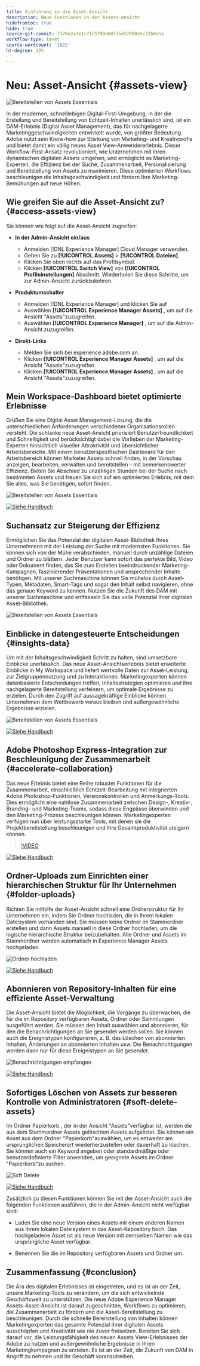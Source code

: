 ```yaml
---
title: Einführung in die Asset-Ansicht
description: Neue Funktionen in der Assets-Ansicht
hidefromtoc: true
hide: true
source-git-commit: f370e2e3e1c7fc5798e6873bd37098e5c22b8e5a
workflow-type: tm+mt
source-wordcount: '1022'
ht-degree: 13%

---
```



# Neu: Asset-Ansicht {#assets-view}

![Bereitstellen von Assets Essentials](assets/banner-image.jpg)

In der modernen, schnelllebigen Digital-First-Umgebung, in der die Erstellung und Bereitstellung von Echtzeit-Inhalten unerlässlich sind, ist ein DAM-Erlebnis (Digital Asset Management), das für nachgelagerte Marketinggeschwindigkeiten entwickelt wurde, von größter Bedeutung. Adobe nutzt sein Know-how zur Stärkung von Marketing- und Kreativprofis und bietet damit ein völlig neues Asset View-Anwendererlebnis. Dieser Workflow-First-Ansatz revolutioniert, wie Unternehmen mit ihren dynamischen digitalen Assets umgehen, und ermöglicht es Marketing-Experten, die Effizienz bei der Suche, Zusammenarbeit, Personalisierung und Bereitstellung von Assets zu maximieren. Diese optimierten Workflows beschleunigen die Inhaltsgeschwindigkeit und fördern Ihre Marketing-Bemühungen auf neue Höhen.

## Wie greifen Sie auf die Asset-Ansicht zu? {#access-assets-view}

Sie können wie folgt auf die Asset-Ansicht zugreifen:

* **In der Admin-Ansicht ein/aus**

   * Anmelden [!DNL Experience Manager] Cloud Manager verwenden.
   * Gehen Sie zu **[!UICONTROL Assets]** > **[!UICONTROL Dateien]**.
   * Klicken Sie oben rechts auf das Profilsymbol.
   * Klicken **[!UICONTROL Switch View]** von **[!UICONTROL Profileinstellungen]** Abschnitt.
Wiederholen Sie diese Schritte, um zur Admin-Ansicht zurückzukehren.

* **Produktumschalter**
   * Anmelden [!DNL Experience Manager] und klicken Sie auf
   * Auswählen **[!UICONTROL Experience Manager Assets]** , um auf die Ansicht &quot;Assets&quot;zuzugreifen.
   * Auswählen **[!UICONTROL Experience Manager]** , um auf die Admin-Ansicht zuzugreifen.

* **Direkt-Links**
   * Melden Sie sich bei experience.adobe.com an.
   * Klicken **[!UICONTROL Experience Manager Assets]** , um auf die Ansicht &quot;Assets&quot;zuzugreifen.
   * Klicken **[!UICONTROL Experience Manager Assets]** , um auf die Ansicht &quot;Assets&quot;zuzugreifen.


## Mein Workspace-Dashboard bietet optimierte Erlebnisse

Grüßen Sie eine Digital Asset Management-Lösung, die die unterschiedlichen Anforderungen verschiedener Organisationsrollen versteht. Die schlanke neue Asset-Ansicht priorisiert Benutzerfreundlichkeit und Schnelligkeit und berücksichtigt dabei die Vorlieben der Marketing-Experten hinsichtlich visueller Attraktivität und übersichtlicher Arbeitsbereiche. Mit einem benutzerspezifischen Dashboard für den Arbeitsbereich können Marketer Assets schnell finden, in der Vorschau anzeigen, bearbeiten, verwalten und bereitstellen - mit bemerkenswerter Effizienz. Bieten Sie Abschied zu unzähligen Stunden bei der Suche nach bestimmten Assets und freuen Sie sich auf ein optimiertes Erlebnis, mit dem Sie alles, was Sie benötigen, sofort finden.

![Bereitstellen von Assets Essentials](assets/my-workspace-demo.gif)

[![Siehe Handbuch](https://helpx.adobe.com/content/dam/help/en/marketing-cloud/how-to/digital-foundation/_jcr_content/main-pars/image_1250343773/see-the-guide-sm.png)](my-workspace.md)

## Suchansatz zur Steigerung der Effizienz

Ermöglichen Sie das Potenzial der digitalen Asset-Bibliothek Ihres Unternehmens mit der Leistung der Suche mit modernsten Funktionen. Sie können sich von der Mühe verabschieden, manuell durch unzählige Dateien und Ordner zu blättern. Jeder Benutzer kann sofort das perfekte Bild, Video oder Dokument finden, das Sie zum Erstellen beeindruckender Marketing-Kampagnen, faszinierender Präsentationen und ansprechender Inhalte benötigen. Mit unserer Suchmaschine können Sie mühelos durch Asset-Typen, Metadaten, Smart-Tags und sogar den Inhalt selbst navigieren, ohne das genaue Keyword zu kennen. Nutzen Sie die Zukunft des DAM mit unserer Suchmaschine und entfesseln Sie das volle Potenzial Ihrer digitalen Asset-Bibliothek.

![Bereitstellen von Assets Essentials](assets/search-first.gif)

## Einblicke in datengesteuerte Entscheidungen {#insights-data}

Um mit der Inhaltsgeschwindigkeit Schritt zu halten, sind umsetzbare Einblicke unerlässlich. Das neue Asset-Ansichtserlebnis bietet erweiterte Einblicke in My Workspace und liefert wertvolle Daten zur Asset-Leistung, zur Zielgruppennutzung und zu Interaktionen. Marketingexperten können datenbasierte Entscheidungen treffen, Inhaltsstrategien optimieren und ihre nachgelagerte Bereitstellung verfeinern, um optimale Ergebnisse zu erzielen. Durch den Zugriff auf aussagekräftige Einblicke können Unternehmen dem Wettbewerb voraus bleiben und außergewöhnliche Ergebnisse erzielen.

![Bereitstellen von Assets Essentials](assets/insights-overview.gif)

[![Siehe Handbuch](https://helpx.adobe.com/content/dam/help/en/marketing-cloud/how-to/digital-foundation/_jcr_content/main-pars/image_1250343773/see-the-guide-sm.png)](manage-reports.md#view-live-statistics)

## Adobe Photoshop Express-Integration zur Beschleunigung der Zusammenarbeit {#accelerate-collaboration}

Das neue Erlebnis bietet eine Reihe robuster Funktionen für die Zusammenarbeit, einschließlich Echtzeit-Bearbeitung mit integrierten Adobe Photoshop-Funktionen, Versionskontrollen und Anmerkungs-Tools. Dies ermöglicht eine nahtlose Zusammenarbeit zwischen Design-, Kreativ-, Branding- und Marketing-Teams, sodass diese Engpässe überwinden und den Marketing-Prozess beschleunigen können. Marketingexperten verfügen nun über leistungsstarke Tools, mit denen sie die Projektbereitstellung beschleunigen und ihre Gesamtproduktivität steigern können.

>[!VIDEO](https://video.tv.adobe.com/v/3420922)

[![Siehe Handbuch](https://helpx.adobe.com/content/dam/help/en/marketing-cloud/how-to/digital-foundation/_jcr_content/main-pars/image_1250343773/see-the-guide-sm.png)](edit-images.md)

## Ordner-Uploads zum Einrichten einer hierarchischen Struktur für Ihr Unternehmen {#folder-uploads}

Richten Sie mithilfe der Asset-Ansicht schnell eine Ordnerstruktur für Ihr Unternehmen ein, indem Sie Ordner hochladen, die in Ihrem lokalen Dateisystem vorhanden sind. Sie müssen keine Ordner im Stammordner erstellen und dann Assets manuell in diese Ordner hochladen, um die logische hierarchische Struktur beizubehalten. Alle Ordner und Assets im Stammordner werden automatisch in Experience Manager Assets hochgeladen.

![Ordner hochladen](assets/folder-uploads.gif)

[![Siehe Handbuch](https://helpx.adobe.com/content/dam/help/en/marketing-cloud/how-to/digital-foundation/_jcr_content/main-pars/image_1250343773/see-the-guide-sm.png)](add-delete.md)

## Abonnieren von Repository-Inhalten für eine effiziente Asset-Verwaltung

Die Asset-Ansicht bietet die Möglichkeit, die Vorgänge zu überwachen, die für die im Repository verfügbaren Assets, Ordner oder Sammlungen ausgeführt werden. Sie müssen den Inhalt auswählen und abonnieren, für den die Benachrichtigungen an Sie gesendet werden sollen. Sie können auch die Ereignistypen konfigurieren, z. B. das Löschen von abonnierten Inhalten, Änderungen an abonnierten Inhalten usw. Die Benachrichtigungen werden dann nur für diese Ereignistypen an Sie gesendet.

![Benachrichtigungen empfangen](assets/notifications.gif)

[![Siehe Handbuch](https://helpx.adobe.com/content/dam/help/en/marketing-cloud/how-to/digital-foundation/_jcr_content/main-pars/image_1250343773/see-the-guide-sm.png)](manage-notifications.md)

## Sofortiges Löschen von Assets zur besseren Kontrolle von Administratoren {#soft-delete-assets}

Im Ordner Papierkorb , der in der Ansicht &quot;Assets&quot;verfügbar ist, werden die aus dem Stammordner Assets gelöschten Assets aufgelistet. Sie können ein Asset aus dem Ordner &quot;Papierkorb&quot;auswählen, um es entweder am ursprünglichen Speicherort wiederherzustellen oder dauerhaft zu löschen. Sie können auch ein Keyword angeben oder standardmäßige oder benutzerdefinierte Filter anwenden, um geeignete Assets im Ordner &quot;Papierkorb&quot;zu suchen.

![Soft Delete](assets/soft-delete.gif)

[![Siehe Handbuch](https://helpx.adobe.com/content/dam/help/en/marketing-cloud/how-to/digital-foundation/_jcr_content/main-pars/image_1250343773/see-the-guide-sm.png)](navigate-view.md)

Zusätzlich zu diesen Funktionen können Sie mit der Asset-Ansicht auch die folgenden Funktionen ausführen, die in der Admin-Ansicht nicht verfügbar sind:

* Laden Sie eine neue Version eines Assets mit einem anderen Namen aus Ihrem lokalen Dateisystem in das Asset-Repository hoch. Das hochgeladene Asset ist als neue Version mit demselben Namen wie das ursprüngliche Asset verfügbar.

* Benennen Sie die im Repository verfügbaren Assets und Ordner um.

## Zusammenfassung {#conclusion}

Die Ära des digitalen Erlebnisses ist eingetreten, und es ist an der Zeit, unsere Marketing-Tools zu verändern, um die sich entwickelnde Geschäftswelt zu unterstützen. Die neue Adobe Experience Manager Assets-Asset-Ansicht ist darauf zugeschnitten, Workflows zu optimieren, die Zusammenarbeit zu fördern und die Asset-Bereitstellung zu beschleunigen. Durch die schnelle Bereitstellung von Inhalten können Marketingexperten das gesamte Potenzial ihrer digitalen Assets ausschöpfen und Kreativität wie nie zuvor freisetzen. Bereiten Sie sich darauf vor, die Leistungsfähigkeit des neuen Assets View-Erlebnisses der Adobe zu nutzen und außergewöhnliche Ergebnisse in Ihren Marketingkampagnen zu erzielen. Es ist an der Zeit, die Zukunft von DAM in Angriff zu nehmen und Ihr Geschäft voranzutreiben.





